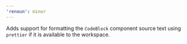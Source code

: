 ```yaml
---
'renoun': minor
---
```


Adds support for formatting the `CodeBlock` component source text using `prettier` if it is available to the workspace.
